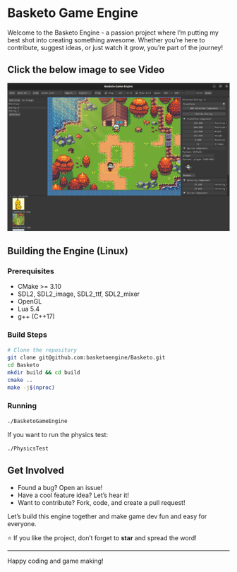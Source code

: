# Basketo Game Engine

Welcome to the Basketo Engine - a passion project where I’m putting my best shot into creating something awesome. Whether you’re here to contribute, suggest ideas, or just watch it grow, you’re part of the journey!

## Click the below image to see Video
[![Basketo Engine Demo](readmeimgs/image2.png)](https://x.com/BaslaelWorkneh/status/1922713614697288096)

## Building the Engine (Linux)

### Prerequisites
- CMake >= 3.10
- SDL2, SDL2_image, SDL2_ttf, SDL2_mixer
- OpenGL
- Lua 5.4
- g++ (C++17)

### Build Steps
```bash
# Clone the repository
git clone git@github.com:basketoengine/Basketo.git
cd Basketo
mkdir build && cd build
cmake ..
make -j$(nproc)
```

### Running
```bash
./BasketoGameEngine
```

If you want to run the physics test:
```bash
./PhysicsTest
```

## Get Involved

- Found a bug? Open an issue!  
- Have a cool feature idea? Let’s hear it!  
- Want to contribute? Fork, code, and create a pull request!  

Let’s build this engine together and make game dev fun and easy for everyone.

⭐ If you like the project, don’t forget to **star** and spread the word!

---

Happy coding and game making!
